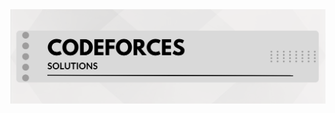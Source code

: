 <img src= "https://raw.githubusercontent.com/Dare-marvel/CODEFORCES-SOLUTIONS/main/Images/CodeForces%20Solutions.png">
